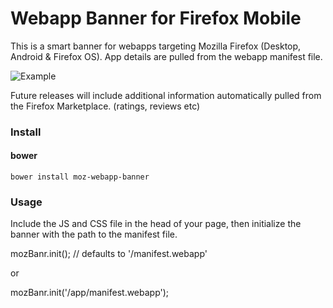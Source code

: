 Webapp Banner for Firefox Mobile
=================
This is a smart banner for webapps targeting Mozilla Firefox (Desktop, Android & Firefox OS).
App details are pulled from the webapp manifest file. 

![Example](https://dl.dropboxusercontent.com/u/1727430/pics/mozBanr.jpg)

Future releases will include additional information automatically pulled from the Firefox Marketplace. (ratings, reviews etc)

### Install

#### bower

    bower install moz-webapp-banner

### Usage

Include the JS and CSS file in the head of your page, then initialize the banner with the path to the manifest file.

mozBanr.init(); // defaults to '/manifest.webapp'

or

mozBanr.init('/app/manifest.webapp');
